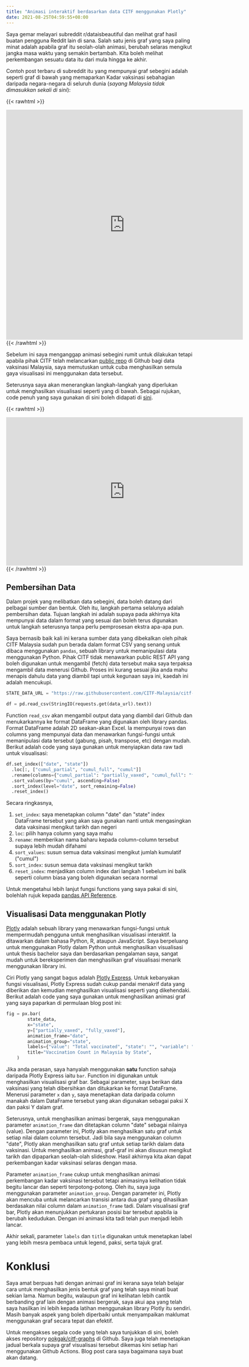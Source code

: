 ```yaml
---
title: "Animasi interaktif berdasarkan data CITF menggunakan Plotly"
date: 2021-08-25T04:59:55+08:00
---
```


Saya gemar melayari subreddit r/dataisbeautiful dan melihat graf hasil buatan pengguna Reddit lain di sana. Salah satu jenis graf yang saya paling minat adalah apabila graf itu seolah-olah animasi, berubah selaras mengikut jangka masa waktu yang semakin bertambah. Kita boleh melihat perkembangan sesuatu data itu dari mula hingga ke akhir. 

Contoh post terbaru di subreddit itu yang mempunyai graf sebegini adalah seperti graf di bawah yang memaparkan Kadar vaksinasi sebahagian daripada negara-negara di seluruh dunia (*sayang Malaysia tidak dimasukkan sekali di sini*):

{{< rawhtml >}}
<iframe id="reddit-embed" src="https://www.redditmedia.com/r/dataisbeautiful/comments/p7l5rm/oc_the_race_to_vaccinate/?ref_source=embed&amp;ref=share&amp;embed=true" sandbox="allow-scripts allow-same-origin allow-popups" style="border: none;" height="620" width="640" scrolling="no"></iframe>
{{< /rawhtml >}}

Sebelum ini saya menganggap animasi sebegini rumit untuk dilakukan tetapi apabila pihak CITF telah melancarkan [public repo](https://twitter.com/Khairykj/status/1410164953965752331?s=20) di Github bagi data vaksinasi Malaysia, saya memutuskan untuk cuba menghasilkan semula gaya visualisasi ini menggunakan data tersebut.

Seterusnya saya akan menerangkan langkah-langkah yang diperlukan untuk menghasilkan visualisasi seperti yang di bawah. Sebagai rujukan, code penuh yang saya gunakan di sini boleh didapati di [sini](https://github.com/pokgak/citf-graphs/blob/main/main.py).

{{< rawhtml >}}
<iframe id="pokgak-citf" src="https://pokgak.github.io/citf-graphs/" style="border: none;" height="400" width="640" scrolling="no"></iframe>
{{< /rawhtml >}}

## Pembersihan Data

Dalam projek yang melibatkan data sebegini, data boleh datang dari pelbagai sumber dan bentuk. Oleh itu, langkah pertama selalunya adalah pembersihan data. Tujuan langkah ini adalah supaya pada akhirnya kita mempunyai data dalam format yang sesuai dan boleh terus digunakan untuk langkah seterusnya tanpa perlu pemprosesan ekstra apa-apa pun.

Saya bernasib baik kali ini kerana sumber data yang dibekalkan oleh pihak CITF Malaysia sudah pun berada dalam format CSV yang senang untuk dibaca menggunakan `pandas`, sebuah library untuk memanipulasi data menggunakan Python. Pihak CITF tidak menawarkan public REST API yang boleh digunakan untuk mengambil (fetch) data tersebut maka saya terpaksa mengambil data menerusi Github. Proses ini kurang sesuai jika anda mahu menapis dahulu data yang diambil tapi untuk kegunaan saya ini, kaedah ini adalah mencukupi.

```python
STATE_DATA_URL = "https://raw.githubusercontent.com/CITF-Malaysia/citf-public/main/vaccination/vax_state.csv"

df = pd.read_csv(StringIO(requests.get(data_url).text))
```

Function `read_csv` akan mengambil output data yang diambil dari Github dan menukarkannya ke format DataFrame yang digunakan oleh library pandas. Format DataFrame adalah 2D seakan-akan Excel. Ia mempunyai rows dan columns yang mempunyai data dan menawarkan fungsi-fungsi untuk memanipulasi data tersebut (gabung, pisah, transpose, etc) dengan mudah. Berikut adalah code yang saya gunakan untuk menyiapkan data raw tadi untuk visualisasi:

```python
df.set_index(["date", "state"])
  .loc[:, ["cumul_partial", "cumul_full", "cumul"]]
  .rename(columns={"cumul_partial": "partially_vaxed", "cumul_full": "fully_vaxed"})
  .sort_values(by="cumul", ascending=False)
  .sort_index(level="date", sort_remaining=False)
  .reset_index()
```

Secara ringkasnya, 

1. `set_index`: saya menetapkan column "date" dan "state" index DataFrame tersebut yang akan saya gunakan nanti untuk mengasingkan data vaksinasi mengikut tarikh dan negeri 
2. `loc`: pilih hanya column yang saya mahu 
3. `rename`: memberikan nama baharu kepada column-column tersebut supaya lebih mudah difahami 
4. `sort_values`: susun semua data vaksinasi mengikut jumlah kumulatif ("cumul")
5. `sort_index`: susun semua data vaksinasi mengikut tarikh
6. `reset_index`: menjadikan column index dari langkah 1 sebelum ini balik seperti column biasa yang boleh digunakan secara normal

Untuk mengetahui lebih lanjut fungsi functions yang saya pakai di sini, bolehlah rujuk kepada [pandas API Reference](https://pandas.pydata.org/pandas-docs/stable/reference/index.html).

## Visualisasi Data menggunakan Plotly

[Plotly](https://plotly.com/graphing-libraries/) adalah sebuah library yang menawarkan fungsi-fungsi untuk mempermudah pengguna untuk menghasilkan visualisasi interaktif. Ia ditawarkan dalam bahasa Python, R, ataupun JavaScript. Saya berpeluang untuk menggunakan Plotly dalam Python untuk menghasilkan visualisasi untuk thesis bachelor saya dan berdasarkan pengalaman saya, sangat mudah untuk bereksperimen dan menghasilkan graf visualisasi menarik menggunakan library ini.

Ciri Plotly yang sangat bagus adalah [Plotly Express](https://plotly.com/python/plotly-express/). Untuk kebanyakan fungsi visualisasi, Plotly Express sudah cukup pandai menakrif data yang diberikan dan kemudian menghasilkan visualisasi seperti yang dikehendaki. Berikut adalah code yang saya gunakan untuk menghasilkan animasi graf yang saya paparkan di permulaan blog post ini:

```python
fig = px.bar(
        state_data,
        x="state",
        y=["partially_vaxed", "fully_vaxed"],
        animation_frame="date",
        animation_group="state",
        labels={"value": "Total vaccinated", "state": "", "variable": "Dose Type"},
        title="Vaccination Count in Malaysia by State",
    )
```

Jika anda perasan, saya hanyalah menggunakan **satu** function sahaja daripada Plotly Express iaitu `bar`. Function ini digunakan untuk menghasilkan visualisasi graf bar. Sebagai parameter, saya berikan data vaksinasi yang telah dibersihkan dan ditukarkan ke format DataFrame. Menerusi parameter `x` dan `y`, saya menetapkan data daripada column manakah dalam DataFrame tersebut yang akan digunakan sebagai paksi X dan paksi Y dalam graf.

Seterusnya, untuk menghasilkan animasi bergerak, saya menggunakan parameter `animation_frame` dan ditetapkan column "date" sebagai nilainya (value). Dengan parameter ini, Plotly akan menghasilkan satu graf untuk setiap nilai dalam column tersebut. Jadi bila saya menggunakan column "date", Plotly akan menghasilkan satu graf untuk setiap tarikh dalam data vaksinasi. Untuk menghasilkan animasi, graf-graf ini akan disusun mengikut tarikh dan dipaparkan seolah-olah slideshow. Hasil akhirnya kita akan dapat perkembangan kadar vaksinasi selaras dengan masa.

Parameter `animation_frame` cukup untuk menghasilkan animasi perkembangan kadar vaksinasi tersebut tetapi animasinya kelihation tidak begitu lancar dan seperti terpotong-potong. Oleh itu, saya juga menggunakan parameter `animation_group`. Dengan parameter ini, Plotly akan mencuba untuk melancarkan transisi antara dua graf yang dihasilkan berdasakan nilai column dalam `animation_frame` tadi.
Dalam visualisasi graf bar, Plotly akan menunjukkan pertukaran posisi bar tersebut apabila ia berubah kedudukan. Dengan ini animasi kita tadi telah pun menjadi lebih lancar.

Akhir sekali, parameter `labels` dan `title` digunakan untuk menetapkan label yang lebih mesra pembaca untuk legend, paksi, serta tajuk graf.

# Konklusi

Saya amat berpuas hati dengan animasi graf ini kerana saya telah belajar cara untuk menghasilkan jenis bentuk graf yang telah saya minati buat sekian lama. Namun begitu, walaupun graf ini kelihatan lebih cantik berbanding graf lain dengan animasi bergerak, saya akui apa yang telah saya hasilkan ini lebih kepada latihan menggunakan library Plotly itu sendiri. Masih banyak aspek yang boleh diperbaiki untuk menyampaikan maklumat menggunakan graf secara tepat dan efektif. 

Untuk mengakses segala code yang telah saya tunjukkan di sini, boleh akses repository [pokgak/citf-graphs](https://github.com/pokgak/citf-graphs) di Github. Saya juga telah menetapkan jadual berkala supaya graf visualisasi tersebut dikemas kini setiap hari menggunakan Github Actions. Blog post cara saya bagaimana saya buat akan datang.



